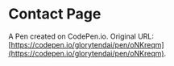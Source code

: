 # Contact  Page

A Pen created on CodePen.io. Original URL: [https://codepen.io/glorytendai/pen/oNKreqm](https://codepen.io/glorytendai/pen/oNKreqm).

